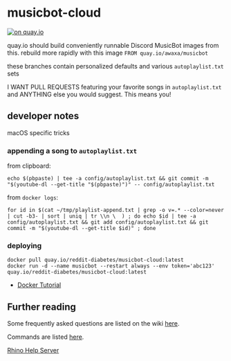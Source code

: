 # musicbot-cloud

[![on quay.io](https://quay.io/repository/reddit-diabetes/musicbot-cloud/status "on quay.io")](https://quay.io/repository/reddit-diabetes/musicbot-cloud)

quay.io should build conveniently runnable Discord MusicBot images from this.
rebuild more rapidly with this image `FROM quay.io/awaxa/musicbot`

these branches contain personalized defaults and various `autoplaylist.txt` sets

I WANT PULL REQUESTS featuring your favorite songs in `autoplaylist.txt` and
ANYTHING else you would suggest.  This means you!

## developer notes

macOS specific tricks

### appending a song to `autoplaylist.txt`

from clipboard:

```shell
echo $(pbpaste) | tee -a config/autoplaylist.txt && git commit -m "$(youtube-dl --get-title "$(pbpaste)")" -- config/autoplaylist.txt
```

from `docker logs`:

```shell
for id in $(cat ~/tmp/playlist-append.txt | grep -o v=.* --color=never | cut -b3- | sort | uniq | tr \\n \  ) ; do echo $id | tee -a config/autoplaylist.txt && git add config/autoplaylist.txt && git commit -m "$(youtube-dl --get-title $id)" ; done
```

### deploying

```shell
docker pull quay.io/reddit-diabetes/musicbot-cloud:latest
docker run -d --name musicbot --restart always --env token='abc123' quay.io/reddit-diabetes/musicbot-cloud:latest
```

- [Docker Tutorial](https://github.com/SexualRhinoceros/MusicBot/wiki/Installation-guide-for-Docker)

## Further reading

Some frequently asked questions are listed on the wiki [here](https://github.com/SexualRhinoceros/MusicBot/wiki/FAQ "Wiki").

Commands are listed [here](https://github.com/SexualRhinoceros/MusicBot/wiki/Commands-list "Commands list").

[Rhino Help Server](http://discord.me/rhinohelp "Discord link")

